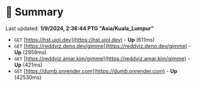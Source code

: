 # 📖 Summary
Last updated: **1/9/2024, 2:36:44 PTG "Asia/Kuala_Lumpur"**

- `GET` [https://hst.ujol.dev](https://hst.ujol.dev) - **Up** (611ms)
- `GET` [https://reddviz.deno.dev/gimme](https://reddviz.deno.dev/gimme) - **Up** (2959ms)
- `GET` [https://reddviz.amar.kim/gimme](https://reddviz.amar.kim/gimme) - **Up** (421ms)
- `GET` [https://dumb.onrender.com](https://dumb.onrender.com) - **Up** (42530ms)
